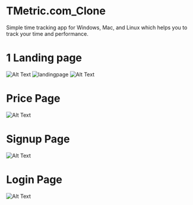 # TMetric.com_Clone
Simple time tracking app for Windows, Mac, and Linux which helps you to track your time and performance.

# 1 Landing page
![Alt Text](https://lh3.googleusercontent.com/drive-viewer/AFGJ81qSgecDYRl52ZnGpnXJgTcU534lWYLXY8J3sRL1NZH9DJioxQvlteyV9xG41p8nImgk7GDGQB0duHzMH5MWUS7A6GBZ=w1920-h892)
![landingpage](https://lh3.googleusercontent.com/fife/APg5EObqsIneaqnJywzbYrEQwb2oi2ALZXKRpHQCr1Z2U5f908KfbRjaG2x4addaXid71yW5yn9y1o3EsfnWbqtVHDzCQQ1MXhvTIowI6UT6KnN4JbPPArw2HQlGDEIawbmnnwbLmTlO70253qNdYhRoMTkQBqJjALtYlSzPClsbn35C6_-P1XxIWM2nXqZR7qdQIOkOapcUAZfXCsV7vfBF4uXPXhghosOy8WUTjkI35mly0iK0wGMFAzOVrCSSEPCZGtj06u99YpYkAsdAYE_wpOVEBi__CtRZkXnTxE9JqNDl3rLhzbq5KOphdgWkfDgEyZEQQ2rZinB4IVgLvx6I4TCROcEmIpT9ANJ34NWVA9NVEtXB2sRtEkaaQhNRpSveniiS6GGbNnODg38Ff_A8EzyQnIc7UXQ2Hfbc9oDfSuKbDniFrWbBHEVdwib5EOMb29A-Z9bulNSO-D1xRP76pZ0ACwwmBiPxTGQOZ4y_zH-6lC1y_iEw37qjrZ_CmEp4S89ItBWsNOnzP24SE4W1oqODfvxXiAyM6YrfuDYSoucLCWJcEM8kaFfsywvLrnk1cZLJejDFzUutDrE80jw5De_3MZqzSBYd3BwgRLkTBl2YlL_knxb-DgfN-mP1SRnq1xEWACMCxTPhCGnDrXcyQIVNQTutP6l-XIs4ZuDLRTCa783lp6ut_eKnWTYX81bZw_OoSxGURWQrBxfdmMUv0BTYO5FCaJ400piSYzFfdTqXHb1rTSqeyyIVP8jPOlQ3ddYyvIel3o4ViZq8C7or76Olbj2KjzJLz9VZoiYUGzuLBH3CHQCsm-Z_xAxdoD0QcrovKcAE-hpcZ4w5Dqvgp__xYGH_90jDWGp6gwqAtIN59H2ieoEXK5VcO_8_NuMmpCLjY80XyXZjXAqxuI_0GixhPNwDw5o92c08OdjGeMYsAusBM1KVSdIrkHgMccrhKKLQ6N0YII9Sw8FxIu-nZCEYh_ticjbl4O9lQ7GJI_GsMs8rr4lVyZ0SJLRrHUq0GN1X3iYInsPB8ILQOxk1GY3WLDCuNz6aqkN1an723UIgwr80_IF5bjd3kNunqd9cr9s_IAU17KvMOQo7wWopapzHrMcOyF3i7H8QGtSZeqTs4QAuVO2hfubcOya7BzoJZocxHrg7Gi__KEpWm_HRg-Wg4T181Hgwu3W5f3aa0Y1vj0bqwn1Rhs1VLAjO7_rNGh2y6YKNbh7kuQ5I8V3rFC5SOLGvtiVbcMWCJiDiNoPEvyAXr_7YC_J1T9qGUE4PLxqPjzPd4hTyiqiro4ZEfTjr4ZpmA8D7gtggCmH-zVQ2uT93E_r3-6vY9DHG4AQPD9hf26DXZPjufOOmk4V3kLcTu_hiUMkxN7HC0sth3ZNAi5oM10pA0sit6jxOjT6cbqXwH7Q6c6GeL9mq5xcjnXZXVcot_GxARa2GRHkroZlhv-0wUr6m2zWb6xq6_CdKx8qCNkB9No_9QzOAbF2VxTqlLX8nc83G4DuIcaMpXsxC2y1n2vr41X_N3OxK4eDAZe5BxmP-6CNsT5cAksCKx_HHMworAJzeWA=w1920-h892)
![Alt Text](https://lh3.googleusercontent.com/fife/APg5EOYhPxiwCHC-kIMVON1cVqaC-HkBoW6jLNGGYusVgta4lYLtOlUsdB9H-RDfNrqB2blzRovJESYIG_5gEKFJdKtxo9n3EupkBW4ijLr9GwJw6FjvndlqPjE-i859G4IuSL6LpWv9XqXuGxuwVmUUGOMyCVsQ4Sy2dqPImdZU8_7U8y5Z-uOlwbF41zKbgq3Kivgt0shxuZ_nO0QF0PtQr0hYcywbbDMUnHYlOAJTJNC6bR41jR8xfgxXJ1AvP3dWY4YlT8lW1TsHUnDtqZ1iC5coMAQ8U3vJ8H3tY7auE0K2rfFCz7FGFxMEdUvTYHK-Ecdf6vB8iEEvUtJ0nxUf_ZY_estyzkgx27jpOP4Gcnics_-Itx8xpQgunx4crW_988HYM2A7mP2lWc8maJOEcK59rwprpN8OBqGeplGScQZs1jEbbY75GonuntenfSBBJUojeZPeefifiTARlA6eX-z8q7MZKuI7wm2DCKurc0jiIkAefOPmORNjYgl9xmOFvULHCsVx-648ermadK1C8sBQk7nHf8LKrU4Th68-jq5OCf63u3Xt6FA-us9Do_UiIwk1BJVkrqPh2jBUbprN0Th6pBnfCHEnr1xUoLK7pgqc5lwVvVFBhHW21rFodaS9e3bpUUclCJcyywUF-atrllp3TGvYCm8RWt5qJHv7EHylPlNYVlLxGJGF7gy6ADfN2tT_hzeF_K7D_BhMajn7ngq4kGCJvjZOiT5Csbbu9kWT1VtMnDzraLWx1-ESCiplrCuD-JMapIY-j0EVdlNpBrkoLEmfC0ragctEPEGAauxaypRSngwJkwU3VHLTWACnoJZZZpvZdfyKkZPwDVk1pAex1suma5ylaLjLfded34yxQU8VTnPYDkpM-lBpIHEIS_fTJdU1GDIprCSSxCtcZEvKs9iXKjH7eS0xcEdBu6e9UIEUSkJswLHM7UlQrU_t-5-ertEweIwwVqzAzfraQjsZnuIWTOjmOKCruTKIvw62p3O3jbpa1B8f07GQh1KPqNIqn8OXpxlaFCA6g8qTsOWdZcb6s4bNbRGHkX2mr23cGEObf6VyJH1eqeSfmc6DXA6u4JfH8msgm-IK40SkZCTs7EW9CIuho-tOGF-BU_vasOy4QUnaovRpI3kGmEcsNQj0KeWOgXjxScr6kTk6bJEo9H8EXZNRHcyFNjAmFJ4wpa9UOIotbBKf-mj8I9yfgtMsqUr1THtEkU1bPKo5htfUsOIqe8WG-p6IjddtOkh12IME59zFAHCeE7QZg1kpAyrVmR9BTc11M0Xf_w2xucqK6Q3DGIUnaeTJWTSARzEYPkavHpSNUJJPrTmBaI2PvXG1iNWuQK7io-Ltcw6vb1QILeOLYUApmuvenblJH5LcE8crnQOkMhQKZL-cfEPVl4Byw3XawqMtl577_gVx-cKll5jDf45iGLjDNCPFeM3MOjXQRL-MBVugU0lpM-5JWXveebdRmaYXMkNKh4r_79-ND-QumbZKiuTyO1ovuAXyarCTZvz9uQFJWJF6pg6UIF4fcuyRJkJI_3Zu8lKh4gG3w-d9I_OV2g=w1920-h892)
# Price Page
![Alt Text](https://lh3.googleusercontent.com/fife/APg5EOZpFEv4rNuaTQ35-SGG2wyWWpw9XV6iibuGClT-giE767OhvCLPQOubKZGTMqdfZqsNsdOgu5Nds0FEJ0mH52ws0bxLNXor5kfQKiCuF4ycZ0P70QYNuL4FkJ8NfaOMTyYxtER1gMA6VjXgJ_yJsIUCghHs9ZFbBr5zx5iyBFb9d_QEMYlNBY8IGA_7nAGjJN7NHW9gdcxlZud90yEZGVagutGKPTQe2AaQ0kjDEkWhymGYWUUJNDSrmtkAwrc_fRm9tfbmJI8I17EtbWUSVFazoJ90qv33vBkqZVJCIC-poMtXmtOyjEFhMLeuKl9-rzPDMXlXkTbJ_jMzn2lDGQ2QL3k3HJ5W-ubI6ICbf0StoQUWvzT8v09k7nbrpghssUAL0biv1_VNfBuUBjg9-avSERdYNGkIT-72lyaOvWyNGdW0mXvLptV2bcIsIyrTt7QSAnxHxOpUl-laKJy9Caml5khdpjLR--QdAl2Fp1ma9kBTapG7F-Q-fj3iEga0PkJtR4qHQrfcPwycYrSUeDC_b6bTVfVoRItyPMyKqtTHk91rbYG_S4HaEq6hHH0TfSX34cJcglFuGVjnLGg3IpN7-L49DM2INUj6WppmnPkfgNSZGcIy7jhwJnHYvcX9WgjtpVxDN8jHNmzGvWjpbPD5xoQBktF3_Oq8r5bAV31faQSbkMaSp0O7pTMZbe9easDVFKTKRuZlsbnlrE-OzguajeLSXSj29MwYJZ_tg4uy-IolOyyMgqV6a91Tt4pZSUuWQvLmERhghpFsYSYLiPFueG9s4_nRUNYX5UY_Q3dH5klZTi-2E6TDTPAPUMPl4-TOc5tiyyiZwHFk3eJzRfBPefaRSch7PSNq7eJ67h5tHRR6gZOL1a0ni0XlA708T1FjKVKWmHwWulIfzu0bjN5aVIrHaMCPG_C9eNbmKTuuVAi4ZKWKwDbs-R5_KLJGt1KAJeIYnuJIYY5NmRRG4TDpnGd2hGeuCF_vgYUI-1ro3r289a2Voh4avmtkJtOHTTyt75s-02lvMZQU1BHlvMoPo6_F2oJtmqjAVR1nX0LjL07FeJXFn5qXkls1ySx9EHBmRg2MNbfDilZjM7wHXbP45vY9poix8z7C_OLjs96zvpp4yFBUgrEUPlFq8707SqbkO7aOo1mROuHNoxo3B-QF1sJbArI8I6ouSYD1oe-rr4gT_Lq-wBkLlzaO4iHfeoX8SkxRUp2x1u5Fobng2ZplHTSlHH6lfVYlRuTK5eD8wvJ1tkb_ZDz0UJwWWVsrdnNkblmwGSRrWf6pGZzGIbxNiSQ3HgN6x8DRYLsKV3YgfR0-CjvSzIYfTBWyVjXSaofWQH2rnpZ7O4xOY6U-eVNPHQBVhlTFCIo7U168IGjlmYMMIgpIjAmFpfnMUtO_wyR2qFGXuPNh1eD0L8Kdn3RNLfrWal4U2YQCN42J1idmgjZkmm6EcyVf-74YSmLqesbSFFJNu8-6jhkwraRakF0mOgaep38VE-ug_g1vpCADZgzocq14Qj4j3DzcsyVy5-glloNALE5p9iVurgIa3UYnEm2MXWui1g=w1920-h892)
# Signup Page
![Alt Text](https://lh3.googleusercontent.com/fife/APg5EOYoX5CoxTDknUozFhGrZgAwPTOsmsD4BQxVF-7m-_LbzQiAatoncT8Ke20rAzmpe1MuxKkNue57khXF0j33wvWxBPV3JU_xoJ_Bp72Clh1fiXA8NAOjyCtuVuUlZ3_jG7VLKw0DTx3VWZoj6AyK_m1RC58pbmuNy8BYa9Pb_MdSC4EFMk_Rqi4f5ujZPPRGBNmrmrE98Q-AgNL9YBRoENuBN0IMP71uPWihRvB48rf_Q3Ij86wa7sibGY1PEhnQZGvJFRKu1LYgUMBovFS1V-0Aa7d8LOHouIkRF2DDdGv6ZpzOxyN9pQXcWfClzIiGgrinNVSiMshqbf3uWDcc-TJzE14FudUrgXGHxV62Kn6oe2KuLlHQOPf8LbwzAHgUCL3PCF-9SwmkGVR7h4iggUjrhiFcQBl00gIqgEsbxCQTBv4E78ZNmt6WdMh4b8i8G3kVjOEHlurgcSDTGdjibnTqgkqC8x6bIdiYOhkz7Sd_H95GWMrcVHuH1Ip33f6lYO-pABKaoVRddNCtPloatlgyoLOcYsGXVixK-gBQrGxX0lBmJEfbOIyF0_dd3R_2qcxH_UU2t3WC6N0hmbaDDrT6ex0Lo6zi2yDRuqWZMw4BoBJbg2ZDgHC6Aw8jbvVqOHlGF3r9ueOjTwL5QAS_mE8SRPOf4fh1q63qTgVWGJbfUCAltQjgjBxgqy5_mHrR9Vtnc6nM42Yj0AgmJTawb75ToybBxdQcosm5pu4xr36IrZbUBJkPq4tdudHY_QERo67PK1zkk73nAGW5267XwHKpdTHFkOvHF7nGwZFOG6I8LekEAa_5FyzklWeQyEYmG71V7DfLfCq1g0HLpMHRrZTanP8fobu8eems_5KPGTjZUtKfc4SLzlFHAUlKjRNrcNagsR4Mo2_aPqK3TviOgXUhPG6WEPrJxd3ujmuVZAc9JJ9vdc9jkIOeqOTWkGbhxaLFTJGjKZN30HJOJC4RRoUvOMGUfUAVtbfX4T2GTLFXOK7-Q3gLXYPsbSNQXRz-1_dGKQ2nuVv6DrCN3pjk0GK8qIygCKsb0NjInSB4TfCiBooFUPAxOBZbajPN6XH0OrRnLzMnmz2T_haIpdA4MMkZqp_0Vbzu-7GIk297-tMByLuBkpXvO3AU8EhgMVXS-uLBg3Z1O_T1zlA-eWa0P9bV6F_zAUNWW_DvQhL_GMLyZ7bQqv92RiZOxzVWwrtnBW5B3nVsh-WH2wu-3PEt85b77uQpQXjaqi89c0728Y4GzlStp5FZeZE-ucKJAJlvmzmFiLi71K03i9_df3BR8tEIhMfPaOFdRqFoVe7z-LCRR3go6Qeif6-FqgtYlQwchblGRKImJskNOAhjsN6CFlKeEQwWPUSUbDufeOUCuUR6ar6ECwdhDypO8G4hf0_enkbk2z2W-Iuo8JD3_fJ-kLF_MufMx0-s4luXD8DiXI-wcZCE1dkoT1viPtCyhtrHWFZ7scbd4FBKhWuqrZsqHbUV910lelObwBnZ_mSwnNIejFcsIEl-0ifHLvqlWrbhMbiEL5FKmjmGwyKPxR59c525BS8P4rnRvg=w1920-h892)
# Login Page
![Alt Text](https://lh3.googleusercontent.com/fife/APg5EOZqnVo39KPeCrYMf_XDAXFoBY7twAcW86ljKue2EmdMf_Ua6o4aSitcP0ByIHx64Xwv0UcxkqddU4LTeTeAq9xqQNTt-oKgYdXbXGdqgyrpjBG6AIceu0Io5HqZBGRwiBbgh7X8tXBOYDF4AqVZYLZLzOueFHsJ9uSBxLu12x8dYaWOwjAhxa0HzBoN-aAy1iaXooBGpGtq_Wu7pytaQddbK6PbiSRBLYYIQGtyZW4UsTx1Rhstc04OjkMqmlfSglKlXrGo-EULhFlN4zOdu4v48hP8hVvzkuij4cRJxIbrCyibY7MqtPe72jw4Zf4ibkr_00rXQ_kq1NGHlbiwK0ETh-aAfA7lqjvpHaSKwtljgElI5JvL9_0d4af5mzH9E-Y20lVoTFOF23GgCnn9loqEP4PC9JZ5RUenSrVSPBKFj3xeAU7-JwPguNUFFd442Oh8pDIgbicVuwWc29dE244UE2h-VMyneffQRLDvT-6mH7ZbFX-8rWDPQ-wf60jnebneBu5hJOYuxJJ10-jtE4PX8UZjD4j1fN0n-aQslIQ2P3ThW2YDoDe6SbMOCLDKtP03bS22Fa6-Cfc2y3dHSgIRGZE18n3cAcWJxofiCSuGluoNli1G6lxjHbWNxrZG1Z-3BNbFFxyjrbSx02fPFTV9Nyqkzw78lASAVoWiym7Q9SzlQApd2qbQGa8bi7FTGmvbvMU0JIDHM6crDEClkih5Uy6mRdGj-t4-s0jxhrGlQLBOIe7XOKCy77BZhLS4DNqHeeVDN2XzUxPR6cCyBG2pA8eITd_d5fC70DSMRLj5dB2TQgDQkHeErL7qULYY63Q0DzrSf6M8pyJ7JA5rBzSV-pEOxsS_b7eFkPPajkeGHSK6kzP80cjDyOyFj7etcKfESE1RFe_9RBVW9jWP_3D5RWpI1amCaUbNlUWt2Du0yle0hNtfnclLND5bR9NjlBAiyj9T5vi1hPW4D1ikz2y5sziPIqS1oizlKHRGM-9eouiUKe40AVgj0ICXFh2sUziFWFl6OY1H8D5Hyv4HYjOSmnQd0YBrjkOoLrpc1X7O8hDOstLTGJ72UfWwmJFJHdeMeV7QeavAjlOugJ4fYc8ijpKoKbQUJSXrUUa101aZYd3KzHIjy01R-3dro1JpeDiuNdAlbVy-zaJqRmOF8i23qUhzZjL5lM0vCDvO3SpDKXUsIP1PR9Ax2ELV55ruzeZTFUqWjznOmyay174Xu9ttngPyVunGV2pm9FEoQkVq6k-3_Qo8IAeT9elX98D3cQVlOwi6W9XYxhh77_4FIwmCBdVdRtGZHjavr48Wyj0vJRjTp7RZCeHJ_ojRdxbHKOQmk_2B9KJJJSFQcJ-OuSyZAFGt5kYpfk46xnh9T6ujiokFoBPhAZSPk5RiB3v8xGup5i-TQA7v0IeK7hvhhSY32b8OVgKfLadEg9bmb5djJ3zFibQftCsyJ2bOefkE39WAfy3fr1Mb4L8LVSin2hBI2EA_K16fWA5ySJsv8ZsMn4NoWz6dNAWqdDh5jCjwQcRSadASgcJEAqkJWdUuCcCY653a0sy92A=w1920-h892)



